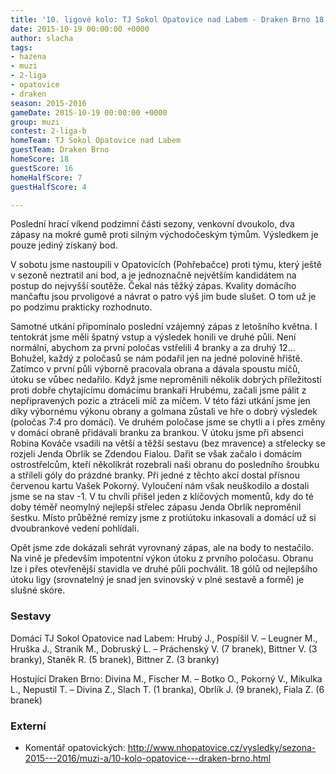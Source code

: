 ```yaml
---
title: '10. ligové kolo: TJ Sokol Opatovice nad Labem - Draken Brno 18:16 (7:4)'
date: 2015-10-19 00:00:00 +0000
author: slacha
tags:
- hazena
- muzi
- 2-liga
- opatovice
- draken
season: 2015-2016
gameDate: 2015-10-19 00:00:00 +0000
group: muzi
contest: 2-liga-b
homeTeam: TJ Sokol Opatovice nad Labem
guestTeam: Draken Brno
homeScore: 18
guestScore: 16
homeHalfScore: 7
guestHalfScore: 4

---
```

Poslední hrací víkend podzimní části sezony, venkovní dvoukolo, dva zápasy na mokré gumě proti silným východočeským týmům. Výsledkem je pouze jediný získaný bod.

V sobotu jsme nastoupili v Opatovicích (Pohřebačce) proti týmu, který ještě v sezoně neztratil ani bod, a je jednoznačně největším kandidátem na postup do nejvyšší soutěže. Čekal nás těžký zápas. Kvality domácího mančaftu jsou prvoligové a návrat o patro výš jim bude slušet. O tom už je po podzimu prakticky rozhodnuto. 

Samotné utkání připomínalo poslední vzájemný zápas z letošního května. I tentokrát jsme měli špatný vstup a výsledek honili ve druhé půli. Není normální, abychom za první poločas vstřelili 4 branky a za druhý 12... Bohužel, každý z poločasů se nám podařil jen na jedné polovině hřiště. Zatímco v první půli výborně pracovala obrana a dávala spoustu míčů, útoku se vůbec nedařilo. Když jsme neproměnili několik dobrých příležitostí proti dobře chytajícímu domácímu brankaři Hrubému, začali jsme pálit z nepřipravených pozic a ztráceli míč za míčem. V této fázi utkání jsme jen díky výbornému výkonu obrany a golmana zůstali ve hře o dobrý výsledek (poločas 7:4 pro domácí). Ve druhém poločase jsme se chytli a i přes změny v domácí obraně přidávali branku za brankou. V útoku jsme při absenci Robina Kováče vsadili na větší a těžší sestavu (bez mravence) a střelecky se rozjeli Jenda Obrlík se Zdendou Fialou. Dařit se však začalo i domácím ostrostřelcům, kteří několikrát rozebrali naši obranu do posledního šroubku a stříleli góly do prázdné branky. Při jedné z těchto akcí dostal přísnou červenou kartu Vašek Pokorný. Vyloučení nám však neuškodilo a dostali jsme se na stav -1. V tu chvíli přišel jeden z klíčových momentů, kdy do té doby téměř neomylný nejlepší střelec zápasu Jenda Obrlík neproměnil šestku. Místo průběžné remízy jsme z protiútoku inkasovali a domácí už si dvoubrankové vedení pohlídali.

Opět jsme zde dokázali sehrát vyrovnaný zápas, ale na body to nestačilo. Na vině je především impotentní výkon útoku z prvního poločasu. Obranu lze i přes otevřenější stavidla ve druhé půli pochválit. 18 gólů od nejlepšího útoku ligy (srovnatelný je snad jen svinovský v plné sestavě a formě) je slušné skóre.

### Sestavy

Domácí TJ Sokol Opatovice nad Labem: Hrubý J., Pospíšil V. – Leugner M., Hruška J., Straník M., Dobruský L. – Práchenský V. (7 branek), Bittner V. (3 branky), Staněk R. (5 branek), Bittner Z. (3 branky)

Hostující Draken Brno: Divina M., Fischer M. – Botko O., Pokorný V., Mikulka L., Nepustil T. – Divina Z., Slach T. (1 branka), Obrlík J. (9 branek), Fiala Z. (6 branek)

### Externí  

* Komentář opatovických: http://www.nhopatovice.cz/vysledky/sezona-2015---2016/muzi-a/10-kolo-opatovice---draken-brno.html
